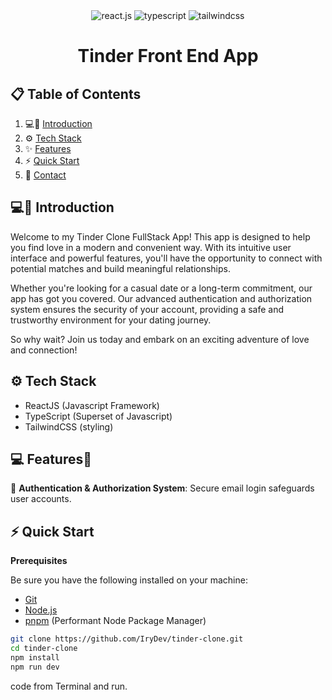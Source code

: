 <div align="center">
  <div>
  <img src="https://img.shields.io/badge/React-20232A?style=for-the-badge&logo=react&logoColor=61DAFB" alt="react.js" />
  <img src="https://img.shields.io/badge/-Typescript-black?style=for-the-badge&logoColor=white&logo=typescript&color=3178C6" alt="typescript" />
    <img src="https://img.shields.io/badge/Tailwind_CSS-38B2AC?style=for-the-badge&logo=tailwind-css&logoColor=white" alt="tailwindcss" />
  </div>
</div>

<h1 align="center">Tinder Front End App</h1>

## 📋 <a name="table">Table of Contents</a>

1. 💻📱 [Introduction](#introduction)
2. ⚙️ [Tech Stack](#tech-stack)
3. ✨ [Features](#features)
4. ⚡ [Quick Start](#quick-start)
5. 🔗 [Contact](#more)

## <a name="introduction">💻📱 Introduction</a>

Welcome to my Tinder Clone FullStack App! This app is designed to help you find love in a modern and convenient way. With its intuitive user interface and powerful features, you'll have the opportunity to connect with potential matches and build meaningful relationships.

Whether you're looking for a casual date or a long-term commitment, our app has got you covered. Our advanced authentication and authorization system ensures the security of your account, providing a safe and trustworthy environment for your dating journey.

So why wait? Join us today and embark on an exciting adventure of love and connection!

## <a name="tech-stack">⚙️ Tech Stack</a>

- ReactJS (Javascript Framework)
- TypeScript (Superset of Javascript)
- TailwindCSS (styling)

## <a name="features">💻 Features📱</a>

🦾 **Authentication & Authorization System**: Secure email login safeguards user accounts.

## <a name="quick-start">⚡ Quick Start</a>

**Prerequisites**

Be sure you have the following installed on your machine:

- [Git](https://git-scm.com/)
- [Node.js](https://nodejs.org/en)
- [pnpm](https://www.pnpm.com/) (Performant Node Package Manager)

```bash
git clone https://github.com/IryDev/tinder-clone.git
cd tinder-clone
npm install
npm run dev
```

code from Terminal and run.
